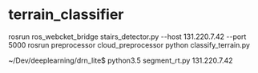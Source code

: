 # terrain_classifier
rosrun ros_webcket_bridge stairs_detector.py --host 131.220.7.42 --port 5000
rosrun preprocessor cloud_preprocessor
python classify_terrain.py

~/Dev/deeplearning/drn_lite$ python3.5 segment_rt.py 131.220.7.42

